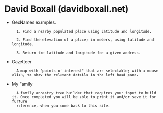 # David Boxall (davidboxall.net)

+ GeoNames examples.

        1. Find a nearby populated place using latitude and longitude.

        2. Find the elevation of a place; in meters, using latitude and longitude.

        3. Return the latitude and longitude for a given address.

+ Gazetteer

        A map with "points of interest" that are selectable; with a mouse click, to show the relevant details in the left hand pane.

+ My Family

        A family ancestry tree builder that requires your input to build it. Once completed you will be able to print it and/or save it for furture
        reference, when you come back to this site.
